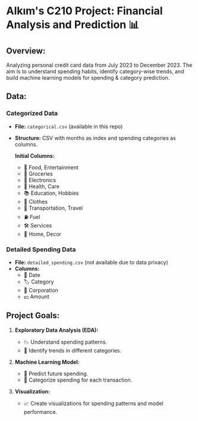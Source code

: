 # Alkım's C210 Project: Financial Analysis and Prediction 📊

## Overview:

Analyzing personal credit card data from July 2023 to December 2023. The aim is to understand spending habits, identify category-wise trends, and build machine learning models for spending & category prediction.

## Data:

### Categorized Data
- **File:** `categorical.csv` (available in this repo)
- **Structure:** CSV with months as index and spending categories as columns.

  **Initial Columns:**
  - 🍔 Food, Entertainment
  - 🛒 Groceries
  - 📱 Electronics
  - 🏥 Health, Care
  - 📚 Education, Hobbies
  - 👗 Clothes
  - 🚗 Transportation, Travel
  - ⛽ Fuel
  - 🛠️ Services
  - 🏡 Home, Decor

### Detailed Spending Data
- **File:** `detailed_spending.csv` (not available due to data privacy)
- **Columns:**
  - 📅 Date
  - 🏷️ Category
  - 🏢 Corporation
  - 💵 Amount

## Project Goals:

1. **Exploratory Data Analysis (EDA):**
   - 📉 Understand spending patterns.
   - 🔄 Identify trends in different categories.

2. **Machine Learning Model:**
   - 🚀 Predict future spending.
   - 🎯 Categorize spending for each transaction.

3. **Visualization:**
   - 📈 Create visualizations for spending patterns and model performance.
